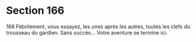 # Section 166

166
Fébrilement, vous essayez, les unes après les autres, toutes les
clefs du trousseau du gardien. Sans succès... Votre aventure se
termine ici.
